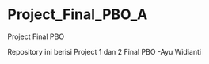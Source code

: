 # Project_Final_PBO_A
Project Final PBO

Repository ini berisi Project 1 dan 2 Final PBO
-Ayu Widianti
